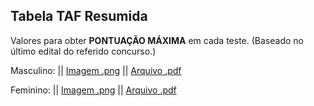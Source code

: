 ## Tabela TAF Resumida
Valores para obter **PONTUAÇÃO MÁXIMA** em cada teste. (Baseado no último edital do referido concurso.)

Masculino: || [Imagem .png](https://raw.githubusercontent.com/TrajetoPolicial/trajetopolicial/master/TAF_masculino.png) || [Arquivo .pdf](https://raw.githubusercontent.com/TrajetoPolicial/trajetopolicial/master/TAF_masculino.pdf)

Feminino: || [Imagem .png](https://raw.githubusercontent.com/TrajetoPolicial/trajetopolicial/master/TAF_feminino.png) || [Arquivo .pdf](https://raw.githubusercontent.com/TrajetoPolicial/trajetopolicial/master/TAF_feminino.pdf)

